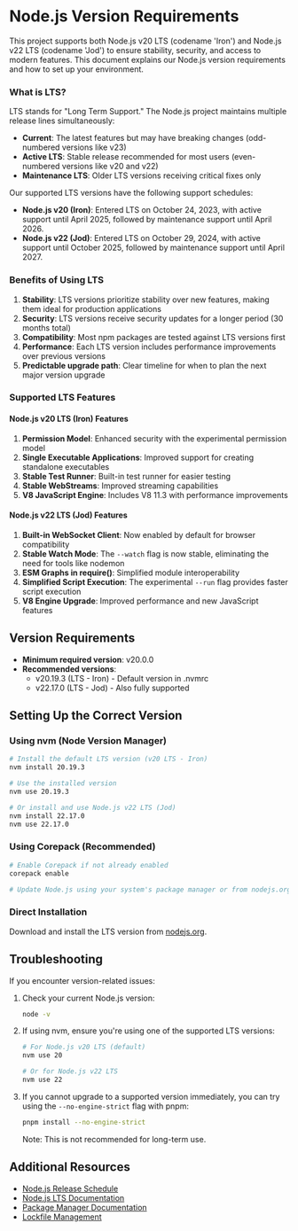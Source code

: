 # Node.js Version Requirements

This project supports both Node.js v20 LTS (codename 'Iron') and Node.js v22 LTS (codename 'Jod') to ensure stability, security, and access to modern features. This document explains our Node.js version requirements and how to set up your environment.

### What is LTS?

LTS stands for "Long Term Support." The Node.js project maintains multiple release lines simultaneously:

- **Current**: The latest features but may have breaking changes (odd-numbered versions like v23)
- **Active LTS**: Stable release recommended for most users (even-numbered versions like v20 and v22)
- **Maintenance LTS**: Older LTS versions receiving critical fixes only

Our supported LTS versions have the following support schedules:

- **Node.js v20 (Iron)**: Entered LTS on October 24, 2023, with active support until April 2025, followed by maintenance support until April 2026.
- **Node.js v22 (Jod)**: Entered LTS on October 29, 2024, with active support until October 2025, followed by maintenance support until April 2027.

### Benefits of Using LTS

1. **Stability**: LTS versions prioritize stability over new features, making them ideal for production applications
2. **Security**: LTS versions receive security updates for a longer period (30 months total)
3. **Compatibility**: Most npm packages are tested against LTS versions first
4. **Performance**: Each LTS version includes performance improvements over previous versions
5. **Predictable upgrade path**: Clear timeline for when to plan the next major version upgrade

### Supported LTS Features

#### Node.js v20 LTS (Iron) Features

1. **Permission Model**: Enhanced security with the experimental permission model
2. **Single Executable Applications**: Improved support for creating standalone executables
3. **Stable Test Runner**: Built-in test runner for easier testing
4. **Stable WebStreams**: Improved streaming capabilities
5. **V8 JavaScript Engine**: Includes V8 11.3 with performance improvements

#### Node.js v22 LTS (Jod) Features

1. **Built-in WebSocket Client**: Now enabled by default for browser compatibility
2. **Stable Watch Mode**: The `--watch` flag is now stable, eliminating the need for tools like nodemon
3. **ESM Graphs in require()**: Simplified module interoperability
4. **Simplified Script Execution**: The experimental `--run` flag provides faster script execution
5. **V8 Engine Upgrade**: Improved performance and new JavaScript features

## Version Requirements

- **Minimum required version**: v20.0.0
- **Recommended versions**: 
  - v20.19.3 (LTS - Iron) - Default version in .nvmrc
  - v22.17.0 (LTS - Jod) - Also fully supported

## Setting Up the Correct Version

### Using nvm (Node Version Manager)

```bash
# Install the default LTS version (v20 LTS - Iron)
nvm install 20.19.3

# Use the installed version
nvm use 20.19.3

# Or install and use Node.js v22 LTS (Jod)
nvm install 22.17.0
nvm use 22.17.0
```

### Using Corepack (Recommended)

```bash
# Enable Corepack if not already enabled
corepack enable

# Update Node.js using your system's package manager or from nodejs.org
```

### Direct Installation

Download and install the LTS version from [nodejs.org](https://nodejs.org/).

## Troubleshooting

If you encounter version-related issues:

1. Check your current Node.js version:
   ```bash
   node -v
   ```

2. If using nvm, ensure you're using one of the supported LTS versions:
   ```bash
   # For Node.js v20 LTS (default)
   nvm use 20
   
   # Or for Node.js v22 LTS
   nvm use 22
   ```

3. If you cannot upgrade to a supported version immediately, you can try using the `--no-engine-strict` flag with pnpm:
   ```bash
   pnpm install --no-engine-strict
   ```
   Note: This is not recommended for long-term use.

## Additional Resources

- [Node.js Release Schedule](https://github.com/nodejs/Release)
- [Node.js LTS Documentation](https://nodejs.org/en/about/previous-releases)
- [Package Manager Documentation](./PACKAGE-MANAGER.md)
- [Lockfile Management](./LOCKFILE-MANAGEMENT.md)